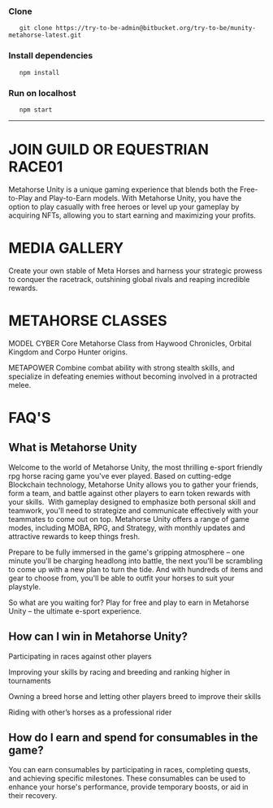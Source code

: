 ### Clone

```
   git clone https://try-to-be-admin@bitbucket.org/try-to-be/munity-metahorse-latest.git
```

### Install dependencies

```
   npm install 
```

### Run on localhost

```
   npm start
```
*** 

# JOIN GUILD OR EQUESTRIAN RACE01

Metahorse Unity is a unique gaming experience that blends both the Free-to-Play and Play-to-Earn models. With Metahorse Unity, you have the option to play casually with free heroes or level up your gameplay by acquiring NFTs, allowing you to start earning and maximizing your profits.

# MEDIA GALLERY

Create your own stable of Meta Horses and harness your strategic prowess to conquer the racetrack, outshining global rivals and reaping incredible rewards.

# METAHORSE CLASSES

MODEL
CYBER
Core Metahorse Class from Haywood Chronicles, Orbital Kingdom and Corpo Hunter origins.

METAPOWER
Combine combat ability with strong stealth skills, and specialize in defeating enemies without becoming involved in a protracted melee.


# FAQ'S


## What is Metahorse Unity

Welcome to the world of Metahorse Unity, the most thrilling e-sport friendly rpg horse racing game you've ever played. Based on cutting-edge Blockchain technology, Metahorse Unity allows you to gather your friends, form a team, and battle against other players to earn token rewards with your skills.
‍
With gameplay designed to emphasize both personal skill and teamwork, you'll need to strategize and communicate effectively with your teammates to come out on top. Metahorse Unity offers a range of game modes, including MOBA, RPG, and Strategy, with monthly updates and attractive rewards to keep things fresh.

Prepare to be fully immersed in the game's gripping atmosphere – one minute you'll be charging headlong into battle, the next you'll be scrambling to come up with a new plan to turn the tide. And with hundreds of items and gear to choose from, you'll be able to outfit your horses to suit your playstyle.

So what are you waiting for? Play for free and play to earn in Metahorse Unity – the ultimate e-sport experience.

## How can I win in Metahorse Unity?

Participating in races against other players

Improving your skills by racing and breeding and ranking higher in tournaments

Owning a breed horse and letting other players breed to improve their skills

Riding with other’s horses as a professional rider

## How do I earn and spend for consumables in the game?

You can earn consumables by participating in races, completing quests, and achieving specific milestones. These consumables can be used to enhance your horse's performance, provide temporary boosts, or aid in their recovery.





















